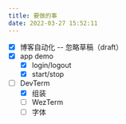 ```yaml
---
title: 要做的事
date: 2022-03-27 15:52:11
---
```

- [x] 博客自动化 -- 忽略草稿（draft）
- [x] app demo
  - [x] login/logout
  - [x] start/stop
- [ ] DevTerm
  - [x] 组装
  - [ ] WezTerm
  - [ ] 字体